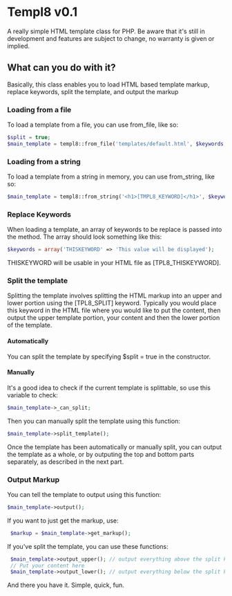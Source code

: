 # Templ8 v0.1
A really simple HTML template class for PHP. Be aware that it's still in development and features are subject to change, no warranty is given or implied.

## What can you do with it?
Basically, this class enables you to load HTML based template markup, replace keywords, split the template, and output the markup

### Loading from a file 
To load a template from a file, you can use from_file, like so:

```PHP
$split = true;
$main_template = templ8::from_file('templates/default.html', $keywords, $split);	
```

### Loading from a string 
To load a template from a string in memory, you can use from_string, like so:

```PHP
$main_template = templ8::from_string('<h1>[TMPL8_KEYWORD]</h1>', $keywords);	
```

### Replace Keywords
When loading a template, an array of keywords to be replace is passed into the method. The array should look something like this:

```PHP
$keywords = array('THISKEYWORD' => 'This value will be displayed');
```

THISKEYWORD will be usable in your HTML file as [TPL8_THISKEYWORD].

### Split the template
Splitting the template involves splitting the HTML markup into an upper and lower portion using the [TPL8_SPLIT] keyword. 
Typically you would place this keyword in the HTML file where you would like to put the content, then output the upper template portion, your content and then the lower portion of the template.

#### Automatically
You can split the template by specifying $split = true in the constructor.

#### Manually
It's a good idea to check if the current template is splittable, so use this variable to check:

```PHP
$main_template->_can_split;
```

Then you can manually split the template using this function:

```PHP
$main_template->split_template();
```

Once the template has been automatically or manually split, you can output the template as a whole, or by outputing the top and bottom parts separately, as described in the next part.

### Output Markup
You can tell the template to output using this function:

```PHP
$main_template->output();
```

If you want to just get the markup, use:

```PHP
 $markup = $main_template->get_markup();
```

If you've split the template, you can use these functions:

```PHP
 $main_template->output_upper(); // output everything above the split keyword
 // Put your content here
 $main_template->output_lower(); // output everything below the split keyword
```

And there you have it. Simple, quick, fun.
